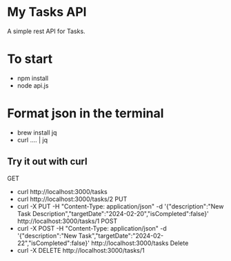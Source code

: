 # My Tasks API

A simple rest API for Tasks.

# To start
- npm install
- node api.js

# Format json in the terminal
- brew install jq
- curl .... | jq

## Try it out with curl
GET
- curl http://localhost:3000/tasks
- curl http://localhost:3000/tasks/2
PUT
- curl -X PUT -H "Content-Type: application/json" -d '{"description":"New Task Description","targetDate":"2024-02-20","isCompleted":false}' http://localhost:3000/tasks/1
POST
- curl -X POST -H "Content-Type: application/json" -d '{"description":"New Task","targetDate":"2024-02-22","isCompleted":false}' http://localhost:3000/tasks
Delete
- curl -X DELETE http://localhost:3000/tasks/1
